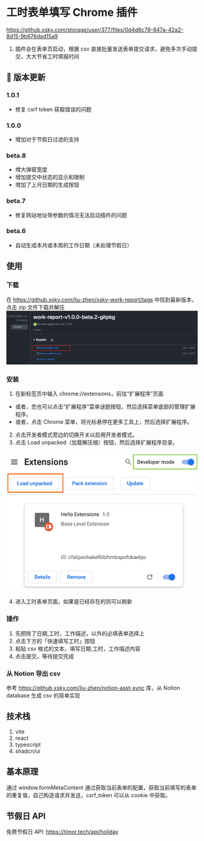 # 工时表单填写 Chrome 插件

https://github.xsky.com/storage/user/377/files/0d4d6c78-847a-42a2-8d15-9b676dad15a9

1. 插件会在表单页启动，根据 csv 直接批量发送表单提交请求，避免多次手动提交，大大节省工时填报时间

## 🦋 版本更新

### 1.0.1

- 修复 csrf token 获取错误的问题

### 1.0.0

- 增加对于节假日过滤的支持

### beta.8

- 增大弹窗宽度
- 增加提交中状态的显示和限制
- 增加了上月日期的生成按钮

### beta.7

- 修复网站地址带参数的情况无法启动插件的问题

### beta.6

- 自动生成本月或本周的工作日期（未处理节假日）

## 使用

### 下载

在 https://github.xsky.com/liu-zhen/xsky-work-report/tags 中找到最新版本，点击 zip 文件下载并解压
![Alt text](image-1.png)

### 安装

1. 在新标签页中输入 chrome://extensions，前往“扩展程序”页面

- 或者，您也可以点击“扩展程序”菜单谜题按钮，然后选择菜单底部的管理扩展程序。
- 或者，点击 Chrome 菜单，将光标悬停在更多工具上，然后选择扩展程序。

2. 点击开发者模式旁边的切换开关以启用开发者模式。
3. 点击 Load unpacked（加载解压缩）按钮，然后选择扩展程序目录。

![Alt text](image.png)

4. 进入工时表单页面，如果是已经存在的则可以刷新

### 操作

1. 先把除了日期,工时，工作描述，以外的必填表单选择上
2. 点击下方的「快速填写工时」按钮
3. 粘贴 csv 格式的文本，填写日期,工时，工作描述内容
4. 点击提交，等待提交完成

### 从 Notion 导出 csv

参考 https://github.xsky.com/liu-zhen/notion-asst-sync 库，从 Notion database 生成 csv 的简单实现

## 技术栈

1. vite
2. react
3. typescript
4. shadcn/ui

## 基本原理

通过 window.formMetaContent 通过获取当前表单的配置，获取当前填写的表单的重复值，自己构造请求并发送，csrf_token 可以从 cookie 中获取。

## 节假日 API

免费节假日 API: https://timor.tech/api/holiday
